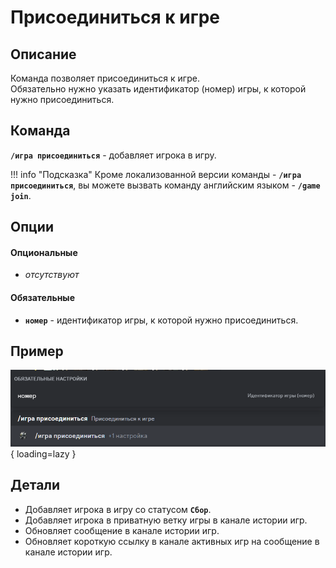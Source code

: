 # Присоединиться к игре

## Описание

Команда позволяет присоединиться к игре.<br/>
Обязательно нужно указать идентификатор (номер)  игры, к которой нужно присоединиться.

## Команда

**`/игра присоединиться`** - добавляет игрока в игру.

!!! info "Подсказка"
    Кроме локализованной версии команды - **`/игра присоединиться`**,
    вы можете вызвать команду английским языком - **`/game join`**.

## Опции

#### Опциональные

- _отсутствуют_

#### Обязательные

- **`номер`** - идентификатор игры, к которой нужно присоединиться.

## Пример

![](../images/game_join_0.png){ loading=lazy }

## Детали

- Добавляет игрока в игру со статусом **`Сбор`**.
- Добавляет игрока в приватную ветку игры в канале истории игр.
- Обновляет сообщение в канале истории игр.
- Обновляет короткую ссылку в канале активных игр на сообщение в канале истории игр.